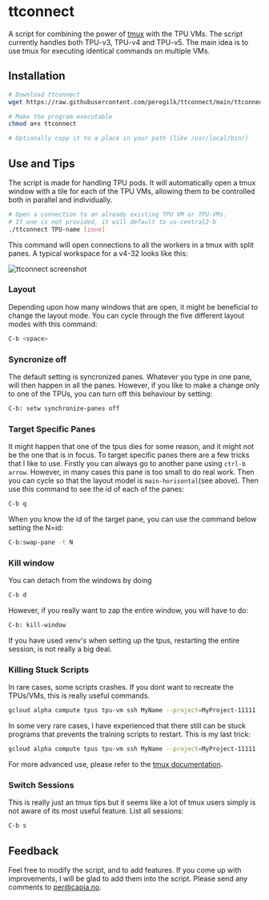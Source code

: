 # ttconnect
A script for combining the power of [tmux](https://github.com/tmux/tmux/wiki) with the TPU VMs. The script currently handles both TPU-v3, TPU-v4 and TPU-v5. The main idea is to use tmux for executing identical commands on multiple VMs.


## Installation
```bash
# Download ttconnect
wget https://raw.githubusercontent.com/peregilk/ttconnect/main/ttconnect

# Make the program executable
chmod a+x ttconnect

# Optionally copy it to a place in your path (like /usr/local/bin/)
```

## Use and Tips
The script is made for handling TPU pods. It will automatically open a tmux window with a tile for each of the TPU VMs, allowing them to be controlled both in parallel and individually.

```bash
# Open a connection to an already existing TPU VM or TPU-VMs.
# If one is not provided, it will default to us-central2-b
./ttconnect TPU-name [zone]

````

This command will open connections to all the workers in a tmux with split panes. A typical workspace for a v4-32 looks like this:

![ttconnect screenshot](./screenshot.png)

### Layout
Depending upon how many windows that are open, it might be beneficial to change the layout mode. You can cycle through the five different layout modes with this command:

```bash
C-b <space>
```


### Syncronize off
The default setting is syncronized panes. Whatever you type in one pane, will then happen in all the panes. However, if you like to make a change only to one of the TPUs, you can turn off this behaviour by setting:

```bash
C-b: setw synchronize-panes off
```


### Target Specific Panes
It might happen that one of the tpus dies for some reason, and it might not be the one that is in focus. To target specific panes there are a few tricks that I like to use. Firstly you can always go to another pane using `ctrl-b arrow`. However, in many cases this pane is too small to do real work. Then you can cycle so that the layout model is `main-horisontal`(see above). Then use this command to see the id of each of the panes:
```bash
C-b q
```

When you know the id of the target pane, you can use the command below setting the N=id:

```bash
C-b:swap-pane -t N
```

### Kill window
You can detach from the windows by doing 
```bash
C-b d
```
However, if you really want to zap the entire window, you will have to do:
```bash
C-b: kill-window
```
If you have used venv's when setting up the tpus, restarting the entire session, is not really a big deal.

### Killing Stuck Scripts
In rare cases, some scripts crashes. If you dont want to recreate the TPUs/VMs, this is really useful commands.

```bash
gcloud alpha compute tpus tpu-vm ssh MyName --project=MyProject-11111 --zone=MyZone --worker=all --command="sudo pkill -9 python"
```

In some very rare cases, I have experienced that there still can be stuck programs that prevents the training scripts to restart. This is my last trick:

```bash
gcloud alpha compute tpus tpu-vm ssh MyName --project=MyProject-11111 --zone=MyZone --worker=all --command="ps ax | grep python | grep -v grep | awk '{print \$1}' | xargs -r sudo kill -9"
```

For more advanced use, please refer to the [tmux documentation](https://man.openbsd.org/OpenBSD-current/man1/tmux.1).

### Switch Sessions
This is really just an tmux tips but it seems like a lot of tmux users simply is not aware of its most useful feature. List all sessions:

```bash
C-b s
```

## Feedback
Feel free to modify the script, and to add features. If you come up with improvements, I will be glad to add them into the script. Please send any comments to [per@capia.no](mailto:per@capia.no).

